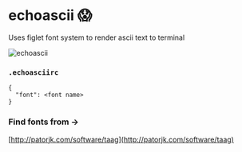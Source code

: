 # echoascii 😱

Uses figlet font system to render ascii text to terminal

![echoascii](https://thumbs.gfycat.com/DisloyalHappyBluefintuna-size_restricted.gif)

### `.echoasciirc`
```
{
  "font": <font name>
}
```

### Find fonts from ->

[http://patorjk.com/software/taag](http://patorjk.com/software/taag)
